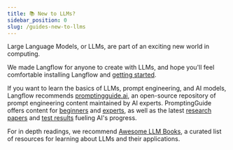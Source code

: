 ```yaml
---
title: 📚 New to LLMs?
sidebar_position: 0
slug: /guides-new-to-llms
---
```




Large Language Models, or LLMs, are part of an exciting new world in computing.


We made Langflow for anyone to create with LLMs, and hope you'll feel comfortable installing Langflow and [getting started](/getting-started-quickstart).


If you want to learn the basics of LLMs, prompt engineering, and AI models, Langflow recommends [promptingguide.ai](https://promptingguide.ai/), an open-source repository of prompt engineering content maintained by AI experts. PromptingGuide offers content for [beginners](https://www.promptingguide.ai/introduction/basics) and [experts](https://www.promptingguide.ai/techniques/cot), as well as the latest [research papers](https://www.promptingguide.ai/papers) and [test results](https://www.promptingguide.ai/research) fueling AI's progress.


For in depth readings, we recommend [Awesome LLM Books](https://github.com/Hannibal046/Awesome-LLM?tab=readme-ov-file#llm-books), a curated list of resources for learning about LLMs and their applications.


